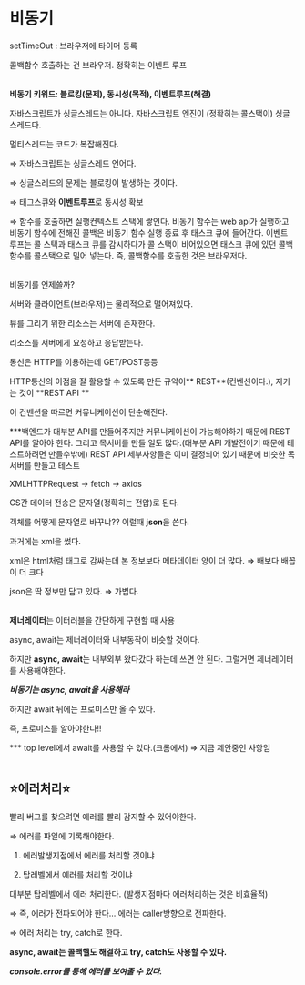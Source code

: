 # 비동기

setTimeOut : 브라우저에 타이머 등록

콜백함수 호출하는 건 브라우저. 정확히는 이벤트 루프
<br/>
<br/>

**비동기 키워드: 블로킹(문제), 동시성(목적), 이벤트루프(해결)**

자바스크립트가 싱글스레드는 아니다. 자바스크립트 엔진이 (정확히는 콜스택이) 싱글스레드다.

멀티스레드는 코드가 복잡해진다. 

⇒ 자바스크립트는 싱글스레드 언어다. 

⇒ 싱글스레드의 문제는 블로킹이 발생하는 것이다.  

⇒ 태그스큐와 **이벤트루프**로 동시성 확보

⇒ 함수를 호출하면 실행컨텍스트 스택에 쌓인다. 비동기 함수는 web api가 실행하고 비동기 함수에 전해진 콜백은 비동기 함수 실행 종료 후 태스크 큐에 들어간다. 이벤트 루프는 콜 스택과 태스크 큐를 감시하다가 콜 스택이 비어있으면 태스크 큐에 있던 콜백함수를 콜스택으로 밀어 넣는다. 
즉, 콜백함수를 호출한 것은 브라우저다. 
<br/>
<br/>


비동기를 언제쓸까? 

서버와 클라이언트(브라우저)는 물리적으로 떨어져있다. 

뷰를 그리기 위한 리소스는 서버에 존재한다. 

리소스를 서버에게 요청하고 응답받는다. 

통신은 HTTP를 이용하는데 GET/POST등등

HTTP통신의 이점을 잘 활용할 수 있도록 만든 규약이** REST**(컨벤션이다.), 지키는 것이 **REST API **

이 컨벤션을 따르면 커뮤니케이션이 단순해진다.

***백엔드가 대부분 API를 만들어주지만 커뮤니케이션이 가능해야하기 때문에 REST API를 알아야 한다. 그리고 목서버를 만들 일도 많다.(대부분 API 개발전이기 때문에 테스트하려면 만들수밖에) REST API 세부사항들은 이미 결정되어 있기 때문에 비슷한 목서버를 만들고 테스트

XMLHTTPRequest → fetch → axios 

CS간 데이터 전송은 문자열(정확히는 전압)로 된다. 

객체를 어떻게 문자열로 바꾸냐?? 이럴때 **json**을 쓴다. 

과거에는 xml을 썼다. 

xml은 html처럼 태그로 감싸는데 본 정보보다 메타데이터 양이 더 많다. ⇒ 배보다 배꼽이 더 크다

json은 딱 정보만 담고 있다. ⇒ 가볍다. 
<br/>
<br/>


**제너레이터**는 이터러블을 간단하게 구현할 때 사용

async, await는 제너레이터와 내부동작이 비슷할 것이다. 

하지만 **async, await**는 내부외부 왔다갔다 하는데 쓰면 안 된다. 그럴거면 제너레이터를 사용해야한다. 

***비동기는 async, await을 사용해라***

하지만 await 뒤에는 프로미스만 올 수 있다. 

즉, 프로미스를 알아야한다!!

*** top level에서 await를 사용할 수 있다.(크롬에서) ⇒ 지금 제안중인 사항임
<br/>
<br/>


## ⭐에러처리⭐

빨리 버그를 찾으려면 에러를 빨리 감지할 수 있어야한다. 

⇒ 에러를 파일에 기록해야한다. 

1) 에러발생지점에서 에러를 처리할 것이냐

2) 탑레벨에서 에러를 처리할 것이냐 

대부분 탑레벨에서 에러 처리한다. (발생지점마다 에러처리하는 것은 비효율적)

⇒ 즉, 에러가 전파되어야 한다… 에러는 caller방향으로 전파한다. 

⇒ 에러 처리는 try, catch로 한다. 

**async, await는 콜백헬도 해결하고 try, catch도 사용할 수 있다.**

***console.error를 통해 에러를 보여줄 수 있다.***


